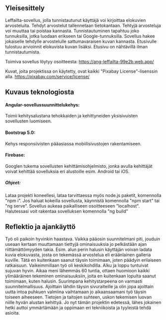 ## Yleisesittely

Leffailta-sovellus, jolla tunnistautunut käyttäjä voi kirjoittaa elokuvien arvosteluita. Tehdyt arvostelut tallennetaan tietokantaan. Tehtyjä arvosteluja voi muuttaa tai poistaa kannasta. Tunnistautuminen tapahtuu joko tunnuksilla, jotka luodaan erikseen tai Google-tunnuksilla. Sovellus hakee jokaiselle tehdylle arvostelulle sattumavaraisen kuvan kannasta. Etusivulle tulostuu arvioinnit elokuvista kuvan lisäksi. Etusivu on nähtävillä ilman tunnistautumista.

Toimiva sovellus löytyy osoitteesta: <https://ang-leffailta-99e2b.web.app/>

Kuvat, joita projektissa on käytetty, ovat kaikki "Pixabay License"-lisenssin alla.
<https://pixabay.com/service/license/>

## Kuvaus teknologiosta

#### Angular-sovellussuunnittelukehys: 
Toimii kehitysalustana tehokkaiden ja kehittyneiden yksisivuisten sovellusten luomiseen.

#### Bootstrap 5.0: 
Kehys responsiivisten pääasiassa mobiilisivustojen rakentamiseen. 

#### Firebase:
Googlen tukema sovellusten kehittämisohjelmisto, jonka avulla kehittäjät voivat kehittää sovelluksia eri alustoille 
esim. Android tai iOS.

##### Ohjeet:
Lataa projekti koneellesi, lataa tarvittaessa myös node.js paketit, komennolla "npm i". Jos haluat kokeilla sovellusta, käynnistä komennolla "npm start" tai "ng serve". Sovellus aukeaa paikalliseen osoitteeseen "localhost". Halutessasi voit rakentaa sovelluksen komennolla "ng build"

## Reflektio ja ajankäyttö

Työ oli paikoin hyvinkin haastava. Vaikka pääosin suunnitelmani piti, jouduin useaan kertaan muuttamaan tiettyjä ominaisuuksia jo pelkästään ajan riittämättömyyden takia. Esim. alun perin halusin käyttäjän voivan ladata kuvia elokuvasta, josta on tekemässä arvostelua eli eräänlainen galleria kuville. Tätä en kuitenkaan saanut täysin toimimaan, joten päädyin erilaiseen ratkaisuun. Vaikeimmillaan työ oli keskikohdilla. Alku ja loppu tuntuivat sujuvan hyvin. Aikaa meni lähemmäs 60 tuntia, ottaen huomioon kaikki ylimääräinen tekeminen ominaisuuksiin, joita en kuitenkaan lopulta saanut toimimaan, kuten halusin. Suurimpana kehitystarpeena on varmasti suunnitelmallisuus. Ajoittain lähdin täysin sivuraiteille ja olin jopa ajoittain uutta intoa puhkuen valmiina vaihtamaan jo aikaansaamani työ täysin toiseen aiheeseen. Tietojen ja taitojen suhteen, uskon tekemisen luovan niille hyvän alustan kehittyä. Jo nyt tämän projektin edetessä, lähes jokainen hetki auttoi ymmärtämään ja oppimaan eri tekniikoista ja tyyleistä tehdä asioita.  

